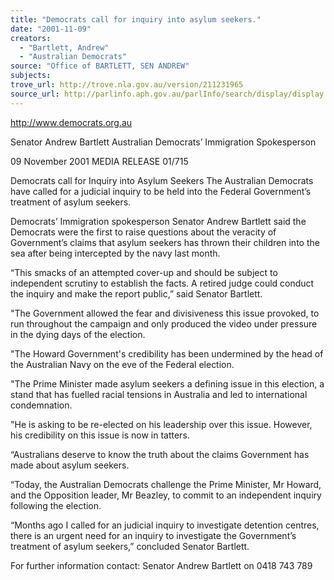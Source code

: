 ```yaml
---
title: "Democrats call for inquiry into asylum seekers."
date: "2001-11-09"
creators:
  - "Bartlett, Andrew"
  - "Australian Democrats"
source: "Office of BARTLETT, SEN ANDREW"
subjects:
trove_url: http://trove.nla.gov.au/version/211231965
source_url: http://parlinfo.aph.gov.au/parlInfo/search/display/display.w3p;query=Id%3A%22media/pressrel/FUD56%22
---
```


 http://www.democrats.org.au

  Senator Andrew Bartlett Australian Democrats’ Immigration Spokesperson

 09 November 2001             MEDIA RELEASE  01/715

 Democrats call for Inquiry into Asylum Seekers The Australian Democrats have called for a judicial inquiry to be held into the Federal Government’s treatment of asylum seekers.

 Democrats’ Immigration spokesperson Senator Andrew Bartlett said the Democrats were the first to raise questions about the veracity of Government’s claims that asylum seekers has thrown their children into the sea after being intercepted by the navy last month.

 “This smacks of an attempted cover-up and should be subject to independent scrutiny to establish the facts. A retired judge could conduct the inquiry and make the report public,” said Senator Bartlett.

 "The Government allowed the fear and divisiveness this issue provoked, to run throughout the campaign and only produced the video under pressure in the dying days of the election.

 "The Howard Government's credibility has been undermined by the head of the Australian Navy on the eve of the Federal election.

 "The Prime Minister made asylum seekers a defining issue in this election, a stand that has fuelled racial tensions in Australia and led to international condemnation.

 "He is asking to be re-elected on his leadership over this issue. However, his credibility on this issue is now in tatters.

 “Australians deserve to know the truth about the claims Government has made about asylum seekers.

 “Today, the Australian Democrats challenge the Prime Minister, Mr Howard, and the Opposition leader, Mr Beazley, to commit to an independent inquiry following the election.

 “Months ago I called for an judicial inquiry to investigate detention centres, there is an urgent need for an inquiry to investigate the Government’s treatment of asylum seekers,” concluded Senator Bartlett.

 For further information contact: Senator Andrew Bartlett on 0418 743 789

